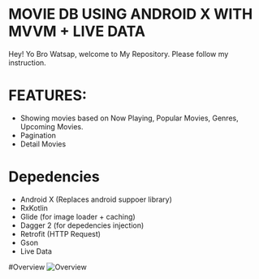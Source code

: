 # MOVIE DB USING ANDROID X WITH MVVM + LIVE DATA

Hey! Yo Bro Watsap, welcome to My Repository. Please follow my instruction.

# FEATURES:
  - Showing movies based on Now Playing, Popular Movies, Genres, Upcoming Movies.
  - Pagination 
  - Detail Movies
  
# Depedencies
  - Android X (Replaces android suppoer library)
  - RxKotlin
  - Glide (for image loader + caching)
  - Dagger 2 (for depedencies injection)
  - Retrofit (HTTP Request)
  - Gson
  - Live Data
  
 #Overview
 ![Overview](https://thumbs.gfycat.com/ForkedAbsoluteFurseal-small.gif)